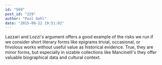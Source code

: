 ```yaml
---
id: "569"
post_id: "229"
author: "Paul Gehl"
date: "2015-09-22 19:51:02"
---
```

Lazzari and Lozzi's argument offers a good example of the risks we run if we consider short literary forms like epigrams trivial, occasional, or frivolous works without useful value as historical evidence. True, they are minor forms, but especially in sizable collections like Mancinelli's they offer valuable biographical data and cultural context.
